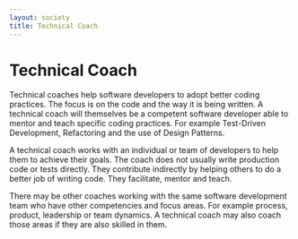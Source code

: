 ```yaml
---
layout: society
title: Technical Coach
---
```


# Technical Coach

Technical coaches help software developers to adopt better coding practices. The focus is on the code and the way it is being written. A technical coach will themselves be a competent software developer able to mentor and teach specific coding practices. For example Test-Driven Development, Refactoring and the use of Design Patterns.

A technical coach works with an individual or team of developers to help them to achieve their goals. The coach does not usually write production code or tests directly. They contribute indirectly by helping others to do a better job of writing code. They facilitate, mentor and teach.

There may be other coaches working with the same software development team who have other competencies and focus areas. For example process, product, leadership or team dynamics. A technical coach may also coach those areas if they are also skilled in them.
